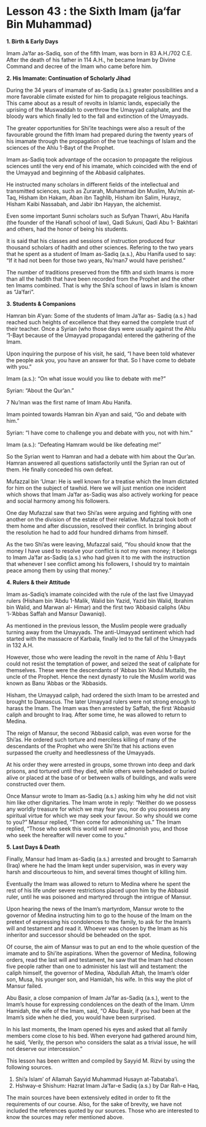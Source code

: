 Lesson 43 : the Sixth Imam (ja‘far Bin Muhammad)
================================================

**1. Birth & Early Days**

Imam Ja’far as-Sadiq, son of the fifth Imam, was born in 83 A.H./702
C.E. After the death of his father in 114 A.H., he became Imam by Divine
Command and decree of the Imam who came before him.

**2. His Imamate: Continuation of Scholarly Jihad**

During the 34 years of imamate of as-Sadiq (a.s.) greater possibilities
and a more favorable climate existed for him to propagate religious
teachings. This came about as a result of revolts in Islamic lands,
especially the uprising of the Muswaddah to overthrow the Umayyad
caliphate, and the bloody wars which finally led to the fall and
extinction of the Umayyads.

The greater opportunities for Shi’ite teachings were also a result of
the favourable ground the fifth Imam had prepared during the twenty
years of his imamate through the propagation of the true teachings of
Islam and the sciences of the Ahlu 1-Bayt of the Prophet.

Imam as-Sadiq took advantage of the occasion to propagate the religious
sciences until the very end of his imamate, which coincided with the end
of the Umayyad and beginning of the Abbasid caliphates.

He instructed many scholars in different fields of the intellectual and
transmitted sciences, such as Zurarah, Muhammad ibn Muslim, Mu’min
at-Taq, Hisham ibn Hakam, Aban ibn Taghlib, Hisham ibn Salim, Hurayz,
Hisham Kaibi Nassabah, and Jabir ibn Hayyan, the alchemist.

Even some important Sunni scholars such as Sufyan Thawri, Abu Hanifa
(the founder of the Hanafi school of law), Qadi Sukuni, Qadi Abu 1-
Bakhtari and others, had the honor of being his students.

It is said that his classes and sessions of instruction produced four
thousand scholars of hadith and other sciences. Refering to the two
years that he spent as a student of Imam as-Sadiq (a.s.), Abu Hanifa
used to say: “If it had not been for those two years, Nu’man7 would have
perished.”

The number of traditions preserved from the fifth and sixth Imams is
more than all the hadith that have been recorded from the Prophet and
the other ten Imams combined. That is why the Shi’a school of laws in
Islam is known as “Ja’fari”.

**3. Students & Companions**

Hamran bin A’yan: Some of the students of Imam Ja’far as- Sadiq (a.s.)
had reached such heights of excellence that they earned the complete
trust of their teacher. Once a Syrian (who those days were usually
against the Ahlu ‘1-Bayt because of the Umayyad propaganda) entered the
gathering of the Imam.

Upon inquiring the purpose of his visit, he said, “I have been told
whatever the people ask you, you have an answer for that. So I have come
to debate with you.”

Imam (a.s.): “On what issue would you like to debate with me?”

Syrian: “About the Qur’an.”

7 Nu’man was the first name of Imam Abu Hanifa.

Imam pointed towards Hamran bin A’yan and said, “Go and debate with
him.”

Syrian: “I have come to challenge you and debate with you, not with
him.”

Imam (a.s.): “Defeating Hamram would be like defeating me!”

So the Syrian went to Hamran and had a debate with him about the
Qur’an. Hamran answered all questions satisfactorily until the Syrian
ran out of them. He finally conceded his own defeat.

Mufazzal bin ‘Umar: He is well known for a treatise which the Imam
dictated for him on the subject of tawhid. Here we will just mention one
incident which shows that Imam Ja’far as-Sadiq was also actively working
for peace and social harmony among his followers.

One day Mufazzal saw that two Shi’as were arguing and fighting with one
another on the division of the estate of their relative. Mufazzal took
both of them home and after discussion, resolved their conflict. In
bringing about the resolution he had to add four hundred dirhams from
himself.

As the two Shi’as were leaving, Mufazzal said, “You should know that
the money I have used to resolve your conflict is not my own money; it
belongs to Imam Ja’far as-Sadiq (a.s.) who had given it to me with the
instruction that whenever I see conflict among his followers, I should
try to maintain peace among them by using that money.”

**4. Rulers & their Attitude**

Imam as-Sadiq’s imamate coincided with the rule of the last five
Umayyad rulers (Hisham bin ‘Abdu 1-Malik, Walid bin Yazid, Yazid bin
Walid, Ibrahim bin Walid, and Marwan al- Himar) and the first two
‘Abbasid caliphs (Abu ‘l-’Abbas Saffah and Mansur Dawaniqi).

As mentioned in the previous lesson, the Muslim people were gradually
turning away from the Umayyads. The anti-Umayyad sentiment which had
started with the massacre of Karbala, finally led to the fall of the
Umayyads in 132 A.H.

However, those who were leading the revolt in the name of Ahlu 1-Bayt
could not resist the temptation of power, and seized the seat of
caliphate for themselves. These were the descendants of ‘Abbas bin
‘Abdul Muttalib, the uncle of the Prophet. Hence the next dynasty to
rule the Muslim world was known as Banu ‘Abbas or the ‘Abbasids.

Hisham, the Umayyad caliph, had ordered the sixth Imam to be arrested
and brought to Damascus. The later Umayyad rulers were not strong enough
to harass the Imam. The Imam was then arrested by Saffah, the first
‘Abbasid caliph and brought to Iraq. After some time, he was allowed to
return to Medina.

The reign of Mansur, the second ‘Abbasid caliph, was even worse for the
Shi’as. He ordered such torture and merciless killing of many of the
descendants of the Prophet who were Shi’ite that his actions even
surpassed the cruelty and heedlessness of the Umayyads.

At his order they were arrested in groups, some thrown into deep and
dark prisons, and tortured until they died, while others were beheaded
or buried alive or placed at the base of or between walls of buildings,
and walls were constructed over them.

Once Mansur wrote to Imam as-Sadiq (a.s.) asking him why he did not
visit him like other dignitaries. The Imam wrote in reply: “Neither do
we possess any worldly treasure for which we may fear you, nor do you
possess any spiritual virtue for which we may seek your favour. So why
should we come to you?” Mansur replied, “Then come for admonishing us.”
The Imam replied, “Those who seek this world will never admonish you,
and those who seek the hereafter will never come to you.”

**5. Last Days & Death**

Finally, Mansur had Imam as-Sadiq (a.s.) arrested and brought to
Samarrah (Iraq) where he had the Imam kept under supervision, was in
every way harsh and discourteous to him, and several times thought of
killing him.

Eventually the Imam was allowed to return to Medina where he spent the
rest of his life under severe restrictions placed upon him by the
Abbasid ruler, until he was poisoned and martyred through the intrigue
of Mansur.

Upon hearing the news of the Imam’s martyrdom, Mansur wrote to the
governor of Medina instructing him to go to the house of the Imam on the
pretext of expressing his condolences to the family, to ask for the
Imam’s will and testament and read it. Whoever was chosen by the Imam as
his inheritor and successor should be beheaded on the spot.

Of course, the aim of Mansur was to put an end to the whole question of
the imamate and to Shi’ite aspirations. When the governor of Medina,
following orders, read the last will and testament, he saw that the Imam
had chosen five people rather than one to administer his last will and
testament: the caliph himself, the governor of Medina, ‘Abdullah Aftah,
the Imam’s older son, Musa, his younger son, and Hamidah, his wife. In
this way the plot of Mansur failed.

Abu Basir, a close companion of Imam Ja’far as-Sadiq (a.s.), went to
the Imam’s house for expressing condolences on the death of the Imam.
Umm Hamidah, the wife of the Imam, said, “O Abu Basir, if you had been
at the Imam’s side when he died, you would have been surprised.

In his last moments, the Imam opened his eyes and asked that all family
members come close to his bed. When everyone had gathered around him, he
said, ‘Verily, the person who considers the salat as a trivial issue, he
will not deserve our intercession.”

This lesson has been written and compiled by Sayyid M. Rizvi by using
the following sources.

1. Shi’a Islam’ of Allamah Sayyid Muhammad Husayn at-Tabataba’i.
2. Hshway-e Shishum: Hazrat Imam Ja’far-e Sadiq (a.s.) by Dar Rah-e
Haq,

The main sources have been extensively edited in order to fit the
requirements of our course. Also, for the sake of brevity, we have not
included the references quoted by our sources. Those who are interested
to know the sources may refer mentioned above.


